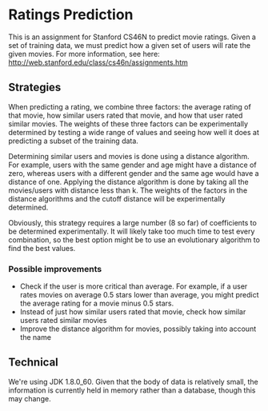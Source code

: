 # Ratings Prediction
This is an assignment for Stanford CS46N to predict movie ratings. Given a set of training data, we must predict how a given set of users will rate the given movies. For more information, see here: http://web.stanford.edu/class/cs46n/assignments.htm

## Strategies
When predicting a rating, we combine three factors: the average rating of that movie, how similar users rated that movie, and how that user rated similar movies. The weights of these three factors can be experimentally determined by testing a wide range of values and seeing how well it does at predicting a subset of the training data.

Determining similar users and movies is done using a distance algorithm. For example, users with the same gender and age might have a distance of zero, whereas users with a different gender and the same age would have a distance of one. Applying the distance algorithm is done by taking all the movies/users with distance less than k. The weights of the factors in the distance algorithms and the cutoff distance will be experimentally determined.

Obviously, this strategy requires a large number (8 so far) of coefficients to be determined experimentally. It will likely take too much time to test every combination, so the best option might be to use an evolutionary algorithm to find the best values.  

### Possible improvements
- Check if the user is more critical than average. For example, if a user rates movies on average 0.5 stars lower than average, you might predict the average rating for a movie minus 0.5 stars.
- Instead of just how similar users rated that movie, check how similar users rated similar movies
- Improve the distance algorithm for movies, possibly taking into account the name


## Technical
We're using JDK 1.8.0_60. Given that the body of data is relatively small, the information is currently held in memory rather than a database, though this may change.
